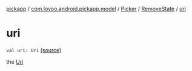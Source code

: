 [pickapp](../../../index.md) / [com.lovoo.android.pickapp.model](../../index.md) / [Picker](../index.md) / [RemoveState](index.md) / [uri](./uri.md)

# uri

`val uri: Uri` [(source)](https://github.com/lovoo/android-pickpic/blob/master/pickapp/src/main/kotlin/com/lovoo/android/pickapp/model/Picker.kt#L159)

the [Uri](#)

